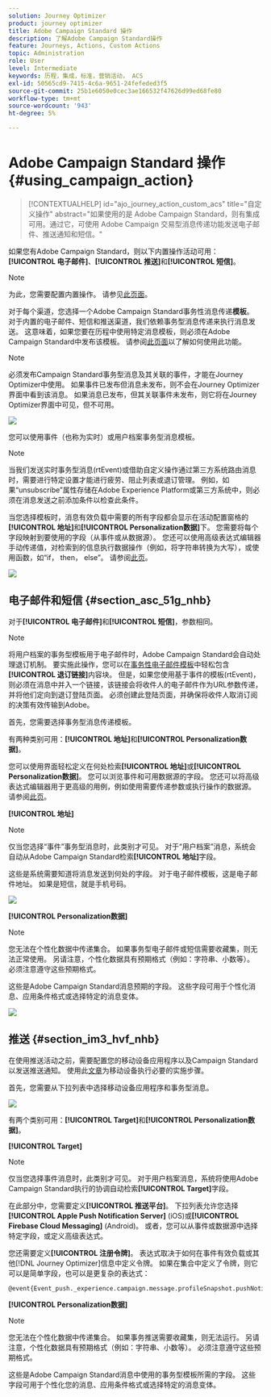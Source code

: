 ```yaml
---
solution: Journey Optimizer
product: journey optimizer
title: Adobe Campaign Standard 操作
description: 了解Adobe Campaign Standard操作
feature: Journeys, Actions, Custom Actions
topic: Administration
role: User
level: Intermediate
keywords: 历程，集成，标准，营销活动， ACS
exl-id: 50565cd9-7415-4c6a-9651-24fefeded3f5
source-git-commit: 25b1e6050e0cec3ae166532f47626d99ed68fe80
workflow-type: tm+mt
source-wordcount: '943'
ht-degree: 5%

---
```


# Adobe Campaign Standard 操作 {#using_campaign_action}

>[!CONTEXTUALHELP]
>id="ajo_journey_action_custom_acs"
>title="自定义操作"
>abstract="如果使用的是 Adobe Campaign Standard，则有集成可用。通过它，可使用 Adobe Campaign 交易型消息传递功能发送电子邮件、推送通知和短信。"

如果您有Adobe Campaign Standard，则以下内置操作活动可用： **[!UICONTROL 电子邮件]**、**[!UICONTROL 推送]**&#x200B;和&#x200B;**[!UICONTROL 短信]**。

>[!NOTE]
>
>为此，您需要配置内置操作。 请参见[此页面](../action/acs-action.md)。

对于每个渠道，您选择一个Adobe Campaign Standard事务性消息传递&#x200B;**模板**。 对于内置的电子邮件、短信和推送渠道，我们依赖事务型消息传递来执行消息发送。 这意味着，如果您要在历程中使用特定消息模板，则必须在Adobe Campaign Standard中发布该模板。 请参阅[此页面](https://experienceleague.adobe.com/docs/campaign-standard/using/communication-channels/transactional-messaging/getting-started-with-transactional-msg.html?lang=zh-Hans)以了解如何使用此功能。

>[!NOTE]
>
>必须发布Campaign Standard事务型消息及其关联的事件，才能在Journey Optimizer中使用。 如果事件已发布但消息未发布，则不会在Journey Optimizer界面中看到该消息。 如果消息已发布，但其关联事件未发布，则它将在Journey Optimizer界面中可见，但不可用。

![](assets/journey59.png)

您可以使用事件（也称为实时）或用户档案事务型消息模板。

>[!NOTE]
>
>当我们发送实时事务型消息(rtEvent)或借助自定义操作通过第三方系统路由消息时，需要进行特定设置才能进行疲劳、阻止列表或退订管理。 例如，如果“unsubscribe”属性存储在Adobe Experience Platform或第三方系统中，则必须在消息发送之前添加条件以检查此条件。

当您选择模板时，消息有效负载中需要的所有字段都会显示在活动配置窗格的&#x200B;**[!UICONTROL 地址]**&#x200B;和&#x200B;**[!UICONTROL Personalization数据]**&#x200B;下。 您需要将每个字段映射到要使用的字段（从事件或从数据源）。 您还可以使用高级表达式编辑器手动传递值，对检索到的信息执行数据操作（例如，将字符串转换为大写），或使用函数，如“if， then， else”。 请参阅[此页](expression/expressionadvanced.md)。

![](assets/journey60.png)

## 电子邮件和短信 {#section_asc_51g_nhb}

对于&#x200B;**[!UICONTROL 电子邮件]**&#x200B;和&#x200B;**[!UICONTROL 短信]**，参数相同。

>[!NOTE]
>
>将用户档案的事务型模板用于电子邮件时，Adobe Campaign Standard会自动处理退订机制。 要实施此操作，您可以在[事务性电子邮件模板](https://experienceleague.adobe.com/docs/campaign-standard/using/communication-channels/transactional-messaging/getting-started-with-transactional-msg.html?lang=zh-Hans)中轻松包含&#x200B;**[!UICONTROL 退订链接]**&#x200B;内容块。 但是，如果您使用基于事件的模板(rtEvent)，则必须在消息中并入一个链接，该链接会将收件人的电子邮件作为URL参数传递，并将他们定向到退订登陆页面。 必须创建此登陆页面，并确保将收件人取消订阅的决策有效传输到Adobe。

首先，您需要选择事务型消息传递模板。

有两种类别可用：**[!UICONTROL 地址]**&#x200B;和&#x200B;**[!UICONTROL Personalization数据]**。

您可以使用界面轻松定义在何处检索&#x200B;**[!UICONTROL 地址]**&#x200B;或&#x200B;**[!UICONTROL Personalization数据]**。 您可以浏览事件和可用数据源的字段。 您还可以将高级表达式编辑器用于更高级的用例，例如使用需要传递参数或执行操作的数据源。 请参阅[此页](expression/expressionadvanced.md)。

**[!UICONTROL 地址]**

>[!NOTE]
>
>仅当您选择“事件”事务型消息时，此类别才可见。 对于“用户档案”消息，系统会自动从Adobe Campaign Standard检索&#x200B;**[!UICONTROL 地址]**&#x200B;字段。

这些是系统需要知道将消息发送到何处的字段。 对于电子邮件模板，这是电子邮件地址。 如果是短信，就是手机号码。

![](assets/journey61.png)

**[!UICONTROL Personalization数据]**

>[!NOTE]
>
>您无法在个性化数据中传递集合。 如果事务型电子邮件或短信需要收藏集，则无法正常使用。 另请注意，个性化数据具有预期格式（例如：字符串、小数等）。 必须注意遵守这些预期格式。

这些是Adobe Campaign Standard消息预期的字段。 这些字段可用于个性化消息、应用条件格式或选择特定的消息变体。

![](assets/journey62.png)

## 推送 {#section_im3_hvf_nhb}

在使用推送活动之前，需要配置您的移动设备应用程序以及Campaign Standard以发送推送通知。 使用此[文章](https://helpx.adobe.com/cn/campaign/kb/integrate-mobile-sdk.html)为移动设备执行必要的实施步骤。

首先，您需要从下拉列表中选择移动设备应用程序和事务型消息。

![](assets/journey62bis.png)

有两个类别可用：**[!UICONTROL Target]**&#x200B;和&#x200B;**[!UICONTROL Personalization数据]**。

**[!UICONTROL Target]**

>[!NOTE]
>
>仅当您选择事件消息时，此类别才可见。 对于用户档案消息，系统将使用Adobe Campaign Standard执行的协调自动检索&#x200B;**[!UICONTROL Target]**&#x200B;字段。

在此部分中，您需要定义&#x200B;**[!UICONTROL 推送平台]**。 下拉列表允许您选择&#x200B;**[!UICONTROL Apple Push Notification Server]** (iOS)或&#x200B;**[!UICONTROL Firebase Cloud Messaging]** (Android)。 或者，您可以从事件或数据源中选择特定字段，或定义高级表达式。

您还需要定义&#x200B;**[!UICONTROL 注册令牌]**。 表达式取决于如何在事件有效负载或其他[!DNL Journey Optimizer]信息中定义令牌。 如果在集合中定义了令牌，则它可以是简单字段，也可以是更复杂的表达式：

```
@event{Event_push._experience.campaign.message.profileSnapshot.pushNotificationTokens.first().token}
```

**[!UICONTROL Personalization数据]**

>[!NOTE]
>
>您无法在个性化数据中传递集合。 如果事务推送需要收藏集，则无法运行。 另请注意，个性化数据具有预期格式（例如：字符串、小数等）。 必须注意遵守这些预期格式。

这些是Adobe Campaign Standard消息中使用的事务型模板所需的字段。 这些字段可用于个性化您的消息、应用条件格式或选择特定的消息变体。
